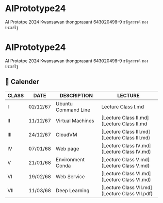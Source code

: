 # AIPrototype24
AI Prototpe 2024 Kwansawan thongprasant
643020498-9 ขวัญสวรรค์ ทองประเสริฐ 
# AIPrototype24
AI Prototpe 2024 Kwansawan thongprasant
643020498-9 ขวัญสวรรค์ ทองประเสริฐ 
## 📅 **Calender**

| CLASS | DATE     | DESCRIPTION          | LECTURE |
|-------|----------|----------------------|---------|
| I     | 02/12/67 | Ubuntu Command Line | [Lecture Class I.md]((https://github.com/kwansawanth/AIPrototype24/blob/main/Lecture%20Class%20I.md)) |
| II    | 11/12/67 | Virtual Machines    | [Lecture Class II.md]([Lecture Class II.md](https://github.com/kwansawanth/AIPrototype24/blob/main/Lecture%20Class%20II.md) |
| III   | 24/12/67 | CloudVM             | [Lecture Class III.md](Lecture Class III.md) |
| IV    | 07/01/68 | Web page            | [Lecture Class IV.md](Lecture Class IV.md) |
| V     | 21/01/68 | Environment Conda   | [Lecture Class V.md](Lecture Class V.md) |
| VI    | 19/02/68 | Web Service         | [Lecture Class VI.md](Lecture Class VI.md) |
| VII   | 11/03/68 | Deep Learning       | [Lecture Class VII.md](Lecture Class VII.pdf) |
